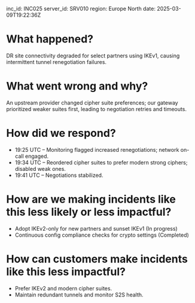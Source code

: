 inc_id: INC025
server_id: SRV010
region: Europe North
date: 2025-03-09T19:22:36Z

# What happened?
DR site connectivity degraded for select partners using IKEv1, causing intermittent tunnel renegotiation failures.

# What went wrong and why?
An upstream provider changed cipher suite preferences; our gateway prioritized weaker suites first, leading to negotiation retries and timeouts.

# How did we respond?
* 19:25 UTC – Monitoring flagged increased renegotiations; network on-call engaged.
* 19:34 UTC – Reordered cipher suites to prefer modern strong ciphers; disabled weak ones.
* 19:41 UTC – Negotiations stabilized.

# How are we making incidents like this less likely or less impactful?
* Adopt IKEv2-only for new partners and sunset IKEv1 (In progress)
* Continuous config compliance checks for crypto settings (Completed)

# How can customers make incidents like this less impactful?
* Prefer IKEv2 and modern cipher suites.
* Maintain redundant tunnels and monitor S2S health.
